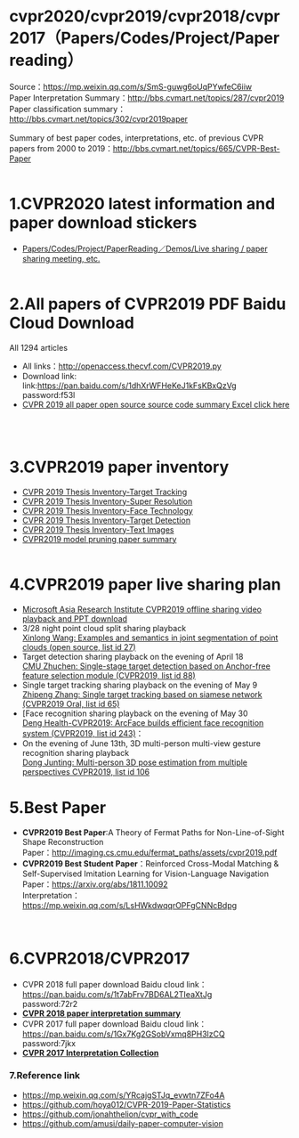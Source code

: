 # cvpr2020/cvpr2019/cvpr2018/cvpr2017（Papers/Codes/Project/Paper reading）
Source：https://mp.weixin.qq.com/s/SmS-guwg6oUqPYwfeC6iiw<br>
Paper Interpretation Summary：http://bbs.cvmart.net/topics/287/cvpr2019 <br>
Paper classification summary：http://bbs.cvmart.net/topics/302/cvpr2019paper<br><br>
Summary of best paper codes, interpretations, etc. of previous CVPR papers from 2000 to 2019：http://bbs.cvmart.net/topics/665/CVPR-Best-Paper<br>
<br>

# 1.CVPR2020 latest information and paper download stickers
* [Papers/Codes/Project/PaperReading／Demos/Live sharing / paper sharing meeting, etc.](https://github.com/extreme-assistant/cvpr2020/blob/master/CVPR2020.md#cvpr2020最新信息及论文下载贴paperscodesprojectpaperreadingdemos直播分享论文分享会等)<br><br>

# 2.All papers of CVPR2019 PDF Baidu Cloud Download<br>

All 1294 articles<br>

* All links：http://openaccess.thecvf.com/CVPR2019.py <br>
* Download link:<br>
link:https://pan.baidu.com/s/1dhXrWFHeKeJ1kFsKBxQzVg  password:f53l
* [CVPR 2019 all paper open source source code summary Excel click here](https://github.com/extreme-assistant/cvpr2019/blob/master/cvpr_2019_githublinks.csv)

<br><br>
# 3.CVPR2019 paper inventory<br>
* [CVPR 2019 Thesis Inventory-Target Tracking](http://bbs.cvmart.net/articles/523/cvpr-2019-lun-wen-da-pan-dian-mu-biao-gen-zong-pian)<br>
* [CVPR 2019 Thesis Inventory-Super Resolution](http://bbs.cvmart.net/topics/452/cvpr-2019-lun-wen-da-pan-dian-chao-fen-bian-lv-pian)<br>
* [CVPR 2019 Thesis Inventory-Face Technology](http://bbs.cvmart.net/topics/451/cvpr-2019-lun-wen-da-pan-dian-ren-lian-ji-shu-pian)<br>
* [CVPR 2019 Thesis Inventory-Target Detection](https://mp.weixin.qq.com/s/l8Cfi3CIt2gqVC9i3LV6hw)<br>
* [CVPR 2019 Thesis Inventory-Text Images](http://bbs.cvmart.net/topics/535/CVPR2019-Text)<br>
* [CVPR2019 model pruning paper summary](http://bbs.cvmart.net/topics/464/cvpr-2019-gong-bu-mo-xing-jian-zhi-lun-wen-hui-zong)<br><br>


# 4.CVPR2019 paper live sharing plan<br>
* [Microsoft Asia Research Institute CVPR2019 offline sharing video playback and PPT download](http://bbs.cvmart.net/topics/609/CVPR-2019)
* 3/28 night point cloud split sharing playback<br>[Xinlong Wang: Examples and semantics in joint segmentation of point clouds (open source, list id 27)](<http://bbs.cvmart.net/topics/351/%E8%81%94%E5%90%88%E5%88%86%E5%89%B2%E7%82%B9%E4%BA%91%E4%B8%AD%E7%9A%84%E5%AE%9E%E4%BE%8B%E5%92%8C%E8%AF%AD%E4%B9%89>)<br>
* Target detection sharing playback on the evening of April 18<br>
[CMU Zhuchen: Single-stage target detection based on Anchor-free feature selection module (CVPR2019, list id 88)](https://mp.weixin.qq.com/s/CvzFG63c1bTuWFSIzNSxBA) <br>
* Single target tracking sharing playback on the evening of May 9<br>[Zhipeng Zhang: Single target tracking based on siamese network (CVPR2019 Oral, list id 65)](https://mp.weixin.qq.com/s/3vlVXQDh6ou8Gdhg4xY2Tg)<br>
* [Face recognition sharing playback on the evening of May 30<br>[Deng Health-CVPR2019: ArcFace builds efficient face recognition system (CVPR2019, list id 243)](https://mp.weixin.qq.com/s/SIHFTbDc_XjbfYfpgwNYeQ)：<br>
* On the evening of June 13th, 3D multi-person multi-view gesture recognition sharing playback<br>
[Dong Junting: Multi-person 3D pose estimation from multiple perspectives CVPR2019, list id 106](https://mp.weixin.qq.com/s/Td510LMs3UWV_8d5kDgFYw)<br>



# 5.Best Paper<br>
*  **CVPR2019 Best Paper**:A Theory of Fermat Paths for Non-Line-of-Sight Shape Reconstruction<br>
Paper：http://imaging.cs.cmu.edu/fermat_paths/assets/cvpr2019.pdf<br> 
*  **CVPR2019 Best Student Paper**：Reinforced Cross-Modal Matching & Self-Supervised Imitation Learning for Vision-Language Navigation<br>
Paper：https://arxiv.org/abs/1811.10092<br>
Interpretation：https://mp.weixin.qq.com/s/LsHWkdwqqrOPFgCNNcBdpg
<br>

# 6.CVPR2018/CVPR2017<br>
* CVPR 2018 full paper download Baidu cloud link：https://pan.baidu.com/s/1t7abFrv7BD6AL2TIeaXtJg <br> password:72r2
* [**CVPR 2018 paper interpretation summary**](http://bbs.cvmart.net/articles/56/cvpr-2018-lun-wen-jie-du-ji-jin-190326-geng-xin)
* CVPR 2017 full paper download Baidu cloud link：https://pan.baidu.com/s/1Gx7Kg2GSobVxmq8PH3lzCQ <br> password:7jkx
* [**CVPR 2017 Interpretation Collection**](https://zhuanlan.zhihu.com/p/27651707)


### 7.Reference link<br>
* https://mp.weixin.qq.com/s/YRcajgSTJq_evwtn7ZFo4A <br>
* https://github.com/hoya012/CVPR-2019-Paper-Statistics <br>
* https://github.com/jonahthelion/cvpr_with_code <br>
* https://github.com/amusi/daily-paper-computer-vision<br><br>




